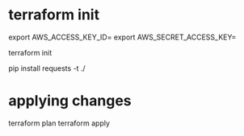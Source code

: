 


# terraform init 
export AWS_ACCESS_KEY_ID=
export AWS_SECRET_ACCESS_KEY=

terraform init

pip install requests -t ./

# applying changes
terraform plan
terraform apply
